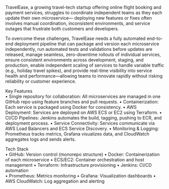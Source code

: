 TravelEase, a growing travel-tech startup offering online flight booking and payment services, 
struggles to coordinate independent teams as they each update their own microservice—
deploying new features or fixes often involves manual coordination, inconsistent 
environments, and service outages that frustrate both customers and developers. 

To overcome these challenges, TravelEase needs a fully automated end-to-end deployment 
pipeline that can package and version each microservice independently, run automated tests 
and validations before updates are released, manage seamless, zero-downtime rollouts of
individual services, ensure consistent environments across development, staging, and 
production, enable independent scaling of services to handle variable traffic (e.g., holiday 
travel spikes), and provide real-time visibility into service health and performance—allowing 
teams to innovate rapidly without risking reliability or customer experience.

Key Features  
• Single repository for collaboration: All microservices are managed in one GitHub 
repo using feature branches and pull requests. 
• Containerization: Each service is packaged using Docker for consistency. 
• AWS Deployment: Services are deployed on AWS ECS or EC2 using Terraform. 
• CI/CD Pipelines: Jenkins automates the build, tagging, pushing to ECR, and 
deployment process. 
• Service Connectivity: Services communicate via AWS Load Balancers and ECS 
Service Discovery. 
• Monitoring & Logging: Prometheus tracks metrics, Grafana visualizes data, and 
CloudWatch aggregates logs and sends alerts.

Tech Stack  
• GitHub: Version control (monorepo structure) 
• Docker: Containerization of each microservice 
• ECS/EC2: Container orchestration and host management 
• Terraform: Infrastructure provisioning 
• Jenkins: CI/CD automation  
• Prometheus: Metrics monitoring 
• Grafana: Visualization dashboards 
• AWS CloudWatch: Log aggregation and alerting
